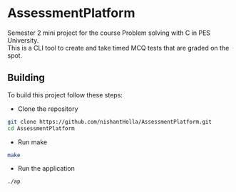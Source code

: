 # AssessmentPlatform

Semester 2 mini project for the course Problem solving with C in PES University.
<br />
This is a CLI tool to create and take timed MCQ tests that are graded on the spot.

## Building

To build this project follow these steps:

- Clone the repository

```bash
git clone https://github.com/nishantHolla/AssessmentPlatform.git
cd AssessmentPlatform
```

- Run make

```bash
make
```

- Run the application

```bash
./ap
```
